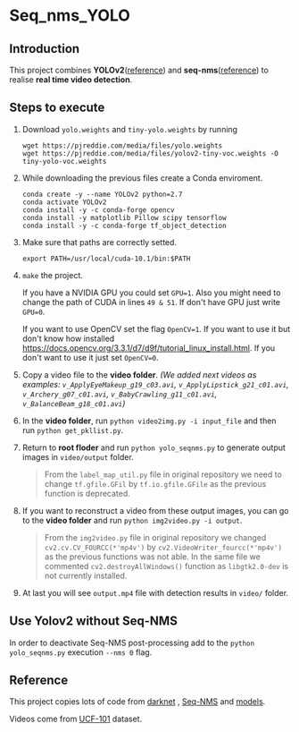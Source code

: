 # Seq_nms_YOLO

## Introduction

This project combines **YOLOv2**([reference](https://arxiv.org/abs/1506.02640)) and **seq-nms**([reference](https://arxiv.org/abs/1602.08465)) to realise **real time video detection**.

## Steps to execute


1. Download `yolo.weights` and `tiny-yolo.weights` by running
    ```
    wget https://pjreddie.com/media/files/yolo.weights
    wget https://pjreddie.com/media/files/yolov2-tiny-voc.weights -O tiny-yolo-voc.weights
    ```
1. While downloading the previous files create a Conda enviroment.
    ```
    conda create -y --name YOLOv2 python=2.7
    conda activate YOLOv2
    conda install -y -c conda-forge opencv
    conda install -y matplotlib Pillow scipy tensorflow
    conda install -y -c conda-forge tf_object_detection
    ```   
1. Make sure that paths are correctly setted.
    ```
    export PATH=/usr/local/cuda-10.1/bin:$PATH
    ```
1. `make` the project.

    If you have a NVIDIA GPU you could set `GPU=1`. Also you might need to change the path of CUDA in lines `49 & 51`. If don't have GPU just write `GPU=0`.

    If you want to use OpenCV set the flag `OpenCV=1`. If you want to use it but don't know how installed https://docs.opencv.org/3.3.1/d7/d9f/tutorial_linux_install.html. If you don't want to use it just set `OpenCV=0`.

1. Copy a video file to the **video folder**. _(We added next videos as examples: `v_ApplyEyeMakeup_g19_c03.avi`, `v_ApplyLipstick_g21_c01.avi`, `v_Archery_g07_c01.avi`, `v_BabyCrawling_g11_c01.avi`, `v_BalanceBeam_g18_c01.avi`)_
1. In the **video folder**, run `python video2img.py -i input_file` and then run `python get_pkllist.py`.
1. Return to **root floder** and run `python yolo_seqnms.py` to generate output images in `video/output` folder.
    > From the `label_map_util.py` file in original repository we need to change `tf.gfile.GFil` by `tf.io.gfile.GFile` as the previous function is deprecated.
1. If you want to reconstruct a video from these output images, you can go to the **video folder** and run `python img2video.py -i output`.
    > From the `img2video.py` file in original repository we changed `cv2.cv.CV_FOURCC(*'mp4v')` by `cv2.VideoWriter_fourcc(*'mp4v')` as the previous functions was not able.
    > In the same file we commented `cv2.destroyAllWindows()` function as `libgtk2.0-dev` is not currently installed.
1. At last you will see `output.mp4` file with detection results in `video/` folder.

## Use Yolov2 without Seq-NMS

In order to deactivate Seq-NMS post-processing add to the `python yolo_seqnms.py` execution `--nms 0` flag.

## Reference

This project copies lots of code from [darknet](https://github.com/pjreddie/darknet) , [Seq-NMS](https://github.com/lrghust/Seq-NMS) and  [models](https://github.com/tensorflow/models).

Videos come from [UCF-101](https://www.crcv.ucf.edu/data/UCF101.php) dataset.
